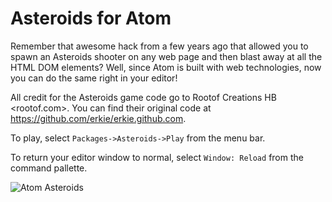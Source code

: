 # Asteroids for Atom

Remember that awesome hack from a few years ago that allowed you to spawn an
Asteroids shooter on any web page and then blast away at all the HTML DOM
elements? Well, since Atom is built with web technologies, now you can do the
same right in your editor!

All credit for the Asteroids game code go to Rootof Creations HB <rootof.com>.
You can find their original code at https://github.com/erkie/erkie.github.com.

To play, select `Packages->Asteroids->Play` from the menu bar.

To return your editor window to normal, select `Window: Reload` from the
command pallette.

![Atom Asteroids](https://f.cloud.github.com/assets/1/2313785/895ea42e-a30d-11e3-96e0-1bcd606a318c.gif)
